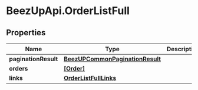 # BeezUpApi.OrderListFull

## Properties
Name | Type | Description | Notes
------------ | ------------- | ------------- | -------------
**paginationResult** | [**BeezUPCommonPaginationResult**](BeezUPCommonPaginationResult.md) |  | [optional] 
**orders** | [**[Order]**](Order.md) |  | 
**links** | [**OrderListFullLinks**](OrderListFullLinks.md) |  | 


